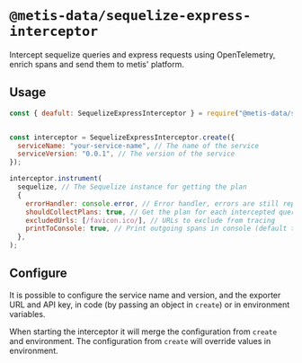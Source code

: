 # `@metis-data/sequelize-express-interceptor`

Intercept sequelize queries and express requests using OpenTelemetry, enrich spans and send them to metis' platform.

## Usage

```javascript
const { deafult: SequelizeExpressInterceptor } = require("@metis-data/sequelize-express-interceptor");


const interceptor = SequelizeExpressInterceptor.create({
  serviceName: "your-service-name", // The name of the service
  serviceVersion: "0.0.1", // The version of the service
});

interceptor.instrument(
  sequelize, // The Sequelize instance for getting the plan
  {
    errorHandler: console.error, // Error handler, errors are still reporterd to metis' Sentry account
    shouldCollectPlans: true, // Get the plan for each intercepted query (default to true)
    excludedUrls: [/favicon.ico/], // URLs to exclude from tracing
    printToConsole: true, // Print outgoing spans in console (default to false, passed to exporter)
  },
);
```

## Configure

It is possible to configure the service name and version, and the exporter URL and API key, in code (by passing an object in `create`) or in environment variables.

When starting the interceptor it will merge the configuration from `create` and environment. The configuration from `create` will override values in environment.
